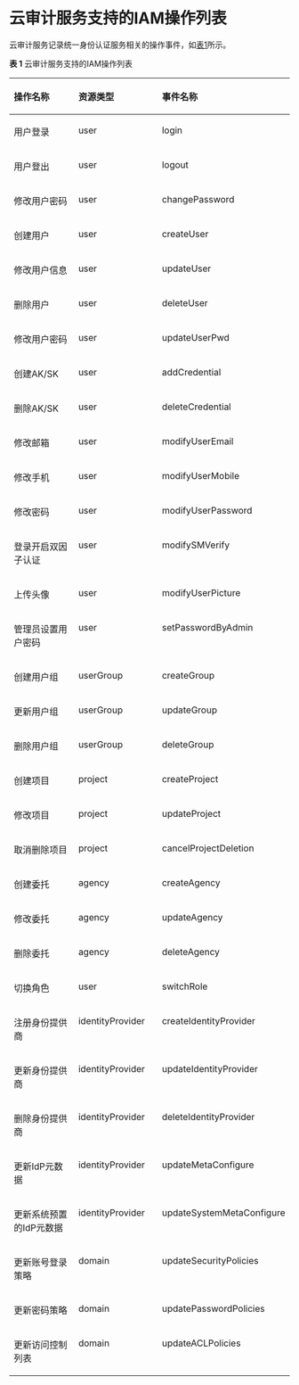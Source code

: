 # 云审计服务支持的IAM操作列表<a name="ZH-CN_TOPIC_0111879466"></a>

云审计服务记录统一身份认证服务相关的操作事件，如[表1](#table52008441163754)所示。

**表 1**  云审计服务支持的IAM操作列表

<a name="table52008441163754"></a>
<table><thead align="left"><tr id="row35586605163754"><th class="cellrowborder" valign="top" width="33.86%" id="mcps1.2.4.1.1"><p id="p63942737163754"><a name="p63942737163754"></a><a name="p63942737163754"></a>操作名称</p>
</th>
<th class="cellrowborder" valign="top" width="32.940000000000005%" id="mcps1.2.4.1.2"><p id="p16413837105650"><a name="p16413837105650"></a><a name="p16413837105650"></a>资源类型</p>
</th>
<th class="cellrowborder" valign="top" width="33.2%" id="mcps1.2.4.1.3"><p id="p31883243184927"><a name="p31883243184927"></a><a name="p31883243184927"></a>事件名称</p>
</th>
</tr>
</thead>
<tbody><tr id="row23849839163754"><td class="cellrowborder" valign="top" width="33.86%" headers="mcps1.2.4.1.1 "><p id="p147716181242"><a name="p147716181242"></a><a name="p147716181242"></a>用户登录</p>
</td>
<td class="cellrowborder" valign="top" width="32.940000000000005%" headers="mcps1.2.4.1.2 "><p id="p877018152414"><a name="p877018152414"></a><a name="p877018152414"></a>user</p>
</td>
<td class="cellrowborder" valign="top" width="33.2%" headers="mcps1.2.4.1.3 "><p id="p977118132411"><a name="p977118132411"></a><a name="p977118132411"></a>login</p>
</td>
</tr>
<tr id="row14502393163754"><td class="cellrowborder" valign="top" width="33.86%" headers="mcps1.2.4.1.1 "><p id="p187791815244"><a name="p187791815244"></a><a name="p187791815244"></a>用户登出</p>
</td>
<td class="cellrowborder" valign="top" width="32.940000000000005%" headers="mcps1.2.4.1.2 "><p id="p1777618102411"><a name="p1777618102411"></a><a name="p1777618102411"></a>user</p>
</td>
<td class="cellrowborder" valign="top" width="33.2%" headers="mcps1.2.4.1.3 "><p id="p1577171812410"><a name="p1577171812410"></a><a name="p1577171812410"></a>logout</p>
</td>
</tr>
<tr id="row62154424163754"><td class="cellrowborder" valign="top" width="33.86%" headers="mcps1.2.4.1.1 "><p id="p187721812249"><a name="p187721812249"></a><a name="p187721812249"></a>修改用户密码</p>
</td>
<td class="cellrowborder" valign="top" width="32.940000000000005%" headers="mcps1.2.4.1.2 "><p id="p2077161818244"><a name="p2077161818244"></a><a name="p2077161818244"></a>user</p>
</td>
<td class="cellrowborder" valign="top" width="33.2%" headers="mcps1.2.4.1.3 "><p id="p10771018132418"><a name="p10771018132418"></a><a name="p10771018132418"></a>changePassword</p>
</td>
</tr>
<tr id="row14231157163754"><td class="cellrowborder" valign="top" width="33.86%" headers="mcps1.2.4.1.1 "><p id="p77791817246"><a name="p77791817246"></a><a name="p77791817246"></a>创建用户</p>
</td>
<td class="cellrowborder" valign="top" width="32.940000000000005%" headers="mcps1.2.4.1.2 "><p id="p377418182412"><a name="p377418182412"></a><a name="p377418182412"></a>user</p>
</td>
<td class="cellrowborder" valign="top" width="33.2%" headers="mcps1.2.4.1.3 "><p id="p1977618192420"><a name="p1977618192420"></a><a name="p1977618192420"></a>createUser</p>
</td>
</tr>
<tr id="row293515218235"><td class="cellrowborder" valign="top" width="33.86%" headers="mcps1.2.4.1.1 "><p id="p177711815247"><a name="p177711815247"></a><a name="p177711815247"></a>修改用户信息</p>
</td>
<td class="cellrowborder" valign="top" width="32.940000000000005%" headers="mcps1.2.4.1.2 "><p id="p37713184244"><a name="p37713184244"></a><a name="p37713184244"></a>user</p>
</td>
<td class="cellrowborder" valign="top" width="33.2%" headers="mcps1.2.4.1.3 "><p id="p57771810241"><a name="p57771810241"></a><a name="p57771810241"></a>updateUser</p>
</td>
</tr>
<tr id="row34643839163754"><td class="cellrowborder" valign="top" width="33.86%" headers="mcps1.2.4.1.1 "><p id="p1477161815241"><a name="p1477161815241"></a><a name="p1477161815241"></a>删除用户</p>
</td>
<td class="cellrowborder" valign="top" width="32.940000000000005%" headers="mcps1.2.4.1.2 "><p id="p1777191816241"><a name="p1777191816241"></a><a name="p1777191816241"></a>user</p>
</td>
<td class="cellrowborder" valign="top" width="33.2%" headers="mcps1.2.4.1.3 "><p id="p1977201820240"><a name="p1977201820240"></a><a name="p1977201820240"></a>deleteUser</p>
</td>
</tr>
<tr id="row41488368163754"><td class="cellrowborder" valign="top" width="33.86%" headers="mcps1.2.4.1.1 "><p id="p74763618230"><a name="p74763618230"></a><a name="p74763618230"></a>修改用户密码</p>
</td>
<td class="cellrowborder" valign="top" width="32.940000000000005%" headers="mcps1.2.4.1.2 "><p id="p0557338236"><a name="p0557338236"></a><a name="p0557338236"></a>user</p>
</td>
<td class="cellrowborder" valign="top" width="33.2%" headers="mcps1.2.4.1.3 "><p id="p75573318236"><a name="p75573318236"></a><a name="p75573318236"></a>updateUserPwd</p>
</td>
</tr>
<tr id="row996852510245"><td class="cellrowborder" valign="top" width="33.86%" headers="mcps1.2.4.1.1 "><p id="p147712184244"><a name="p147712184244"></a><a name="p147712184244"></a>创建AK/SK</p>
</td>
<td class="cellrowborder" valign="top" width="32.940000000000005%" headers="mcps1.2.4.1.2 "><p id="p18771618192412"><a name="p18771618192412"></a><a name="p18771618192412"></a>user</p>
</td>
<td class="cellrowborder" valign="top" width="33.2%" headers="mcps1.2.4.1.3 "><p id="p177771813245"><a name="p177771813245"></a><a name="p177771813245"></a>addCredential</p>
</td>
</tr>
<tr id="row389252317240"><td class="cellrowborder" valign="top" width="33.86%" headers="mcps1.2.4.1.1 "><p id="p1677141812410"><a name="p1677141812410"></a><a name="p1677141812410"></a>删除AK/SK</p>
</td>
<td class="cellrowborder" valign="top" width="32.940000000000005%" headers="mcps1.2.4.1.2 "><p id="p577161882415"><a name="p577161882415"></a><a name="p577161882415"></a>user</p>
</td>
<td class="cellrowborder" valign="top" width="33.2%" headers="mcps1.2.4.1.3 "><p id="p117841820244"><a name="p117841820244"></a><a name="p117841820244"></a>deleteCredential</p>
</td>
</tr>
<tr id="row137221212132412"><td class="cellrowborder" valign="top" width="33.86%" headers="mcps1.2.4.1.1 "><p id="p1078161872419"><a name="p1078161872419"></a><a name="p1078161872419"></a>修改邮箱</p>
</td>
<td class="cellrowborder" valign="top" width="32.940000000000005%" headers="mcps1.2.4.1.2 "><p id="p97811815242"><a name="p97811815242"></a><a name="p97811815242"></a>user</p>
</td>
<td class="cellrowborder" valign="top" width="33.2%" headers="mcps1.2.4.1.3 "><p id="p07811810242"><a name="p07811810242"></a><a name="p07811810242"></a>modifyUserEmail</p>
</td>
</tr>
<tr id="row7775151010244"><td class="cellrowborder" valign="top" width="33.86%" headers="mcps1.2.4.1.1 "><p id="p1878111810249"><a name="p1878111810249"></a><a name="p1878111810249"></a>修改手机</p>
</td>
<td class="cellrowborder" valign="top" width="32.940000000000005%" headers="mcps1.2.4.1.2 "><p id="p27841852414"><a name="p27841852414"></a><a name="p27841852414"></a>user</p>
</td>
<td class="cellrowborder" valign="top" width="33.2%" headers="mcps1.2.4.1.3 "><p id="p77841852415"><a name="p77841852415"></a><a name="p77841852415"></a>modifyUserMobile</p>
</td>
</tr>
<tr id="row367016812242"><td class="cellrowborder" valign="top" width="33.86%" headers="mcps1.2.4.1.1 "><p id="p978118192418"><a name="p978118192418"></a><a name="p978118192418"></a>修改密码</p>
</td>
<td class="cellrowborder" valign="top" width="32.940000000000005%" headers="mcps1.2.4.1.2 "><p id="p1878141822412"><a name="p1878141822412"></a><a name="p1878141822412"></a>user</p>
</td>
<td class="cellrowborder" valign="top" width="33.2%" headers="mcps1.2.4.1.3 "><p id="p378218102414"><a name="p378218102414"></a><a name="p378218102414"></a>modifyUserPassword</p>
</td>
</tr>
<tr id="row165466102414"><td class="cellrowborder" valign="top" width="33.86%" headers="mcps1.2.4.1.1 "><p id="p1778151817246"><a name="p1778151817246"></a><a name="p1778151817246"></a>登录开启双因子认证</p>
</td>
<td class="cellrowborder" valign="top" width="32.940000000000005%" headers="mcps1.2.4.1.2 "><p id="p37831811247"><a name="p37831811247"></a><a name="p37831811247"></a>user</p>
</td>
<td class="cellrowborder" valign="top" width="33.2%" headers="mcps1.2.4.1.3 "><p id="p1878121812412"><a name="p1878121812412"></a><a name="p1878121812412"></a>modifySMVerify</p>
</td>
</tr>
<tr id="row133312410243"><td class="cellrowborder" valign="top" width="33.86%" headers="mcps1.2.4.1.1 "><p id="p17811822417"><a name="p17811822417"></a><a name="p17811822417"></a>上传头像</p>
</td>
<td class="cellrowborder" valign="top" width="32.940000000000005%" headers="mcps1.2.4.1.2 "><p id="p37812186241"><a name="p37812186241"></a><a name="p37812186241"></a>user</p>
</td>
<td class="cellrowborder" valign="top" width="33.2%" headers="mcps1.2.4.1.3 "><p id="p197861817247"><a name="p197861817247"></a><a name="p197861817247"></a>modifyUserPicture</p>
</td>
</tr>
<tr id="row118011536251"><td class="cellrowborder" valign="top" width="33.86%" headers="mcps1.2.4.1.1 "><p id="p1084129122516"><a name="p1084129122516"></a><a name="p1084129122516"></a>管理员设置用户密码</p>
</td>
<td class="cellrowborder" valign="top" width="32.940000000000005%" headers="mcps1.2.4.1.2 "><p id="p1884149172513"><a name="p1884149172513"></a><a name="p1884149172513"></a>user</p>
</td>
<td class="cellrowborder" valign="top" width="33.2%" headers="mcps1.2.4.1.3 "><p id="p8841892253"><a name="p8841892253"></a><a name="p8841892253"></a>setPasswordByAdmin</p>
</td>
</tr>
<tr id="row35476970163754"><td class="cellrowborder" valign="top" width="33.86%" headers="mcps1.2.4.1.1 "><p id="p107741813243"><a name="p107741813243"></a><a name="p107741813243"></a>创建用户组</p>
</td>
<td class="cellrowborder" valign="top" width="32.940000000000005%" headers="mcps1.2.4.1.2 "><p id="p877718192412"><a name="p877718192412"></a><a name="p877718192412"></a>userGroup</p>
</td>
<td class="cellrowborder" valign="top" width="33.2%" headers="mcps1.2.4.1.3 "><p id="p5771518102411"><a name="p5771518102411"></a><a name="p5771518102411"></a>createGroup</p>
</td>
</tr>
<tr id="row9107123992515"><td class="cellrowborder" valign="top" width="33.86%" headers="mcps1.2.4.1.1 "><p id="p167731882414"><a name="p167731882414"></a><a name="p167731882414"></a>更新用户组</p>
</td>
<td class="cellrowborder" valign="top" width="32.940000000000005%" headers="mcps1.2.4.1.2 "><p id="p77717187245"><a name="p77717187245"></a><a name="p77717187245"></a>userGroup</p>
</td>
<td class="cellrowborder" valign="top" width="33.2%" headers="mcps1.2.4.1.3 "><p id="p15775182244"><a name="p15775182244"></a><a name="p15775182244"></a>updateGroup</p>
</td>
</tr>
<tr id="row64911828163754"><td class="cellrowborder" valign="top" width="33.86%" headers="mcps1.2.4.1.1 "><p id="p47712186241"><a name="p47712186241"></a><a name="p47712186241"></a>删除用户组</p>
</td>
<td class="cellrowborder" valign="top" width="32.940000000000005%" headers="mcps1.2.4.1.2 "><p id="p1777151842420"><a name="p1777151842420"></a><a name="p1777151842420"></a>userGroup</p>
</td>
<td class="cellrowborder" valign="top" width="33.2%" headers="mcps1.2.4.1.3 "><p id="p16771518112412"><a name="p16771518112412"></a><a name="p16771518112412"></a>deleteGroup</p>
</td>
</tr>
<tr id="row18959014202719"><td class="cellrowborder" valign="top" width="33.86%" headers="mcps1.2.4.1.1 "><p id="p198413992513"><a name="p198413992513"></a><a name="p198413992513"></a>创建项目</p>
</td>
<td class="cellrowborder" valign="top" width="32.940000000000005%" headers="mcps1.2.4.1.2 "><p id="p128418917257"><a name="p128418917257"></a><a name="p128418917257"></a>project</p>
</td>
<td class="cellrowborder" valign="top" width="33.2%" headers="mcps1.2.4.1.3 "><p id="p68413920258"><a name="p68413920258"></a><a name="p68413920258"></a>createProject</p>
</td>
</tr>
<tr id="row109089124279"><td class="cellrowborder" valign="top" width="33.86%" headers="mcps1.2.4.1.1 "><p id="p6849912252"><a name="p6849912252"></a><a name="p6849912252"></a>修改项目</p>
</td>
<td class="cellrowborder" valign="top" width="32.940000000000005%" headers="mcps1.2.4.1.2 "><p id="p88413902520"><a name="p88413902520"></a><a name="p88413902520"></a>project</p>
</td>
<td class="cellrowborder" valign="top" width="33.2%" headers="mcps1.2.4.1.3 "><p id="p284109162518"><a name="p284109162518"></a><a name="p284109162518"></a>updateProject</p>
</td>
</tr>
<tr id="row11119101014284"><td class="cellrowborder" valign="top" width="33.86%" headers="mcps1.2.4.1.1 "><p id="p118419914258"><a name="p118419914258"></a><a name="p118419914258"></a>取消删除项目</p>
</td>
<td class="cellrowborder" valign="top" width="32.940000000000005%" headers="mcps1.2.4.1.2 "><p id="p1584119142515"><a name="p1584119142515"></a><a name="p1584119142515"></a>project</p>
</td>
<td class="cellrowborder" valign="top" width="33.2%" headers="mcps1.2.4.1.3 "><p id="p168416918259"><a name="p168416918259"></a><a name="p168416918259"></a>cancelProjectDeletion</p>
</td>
</tr>
<tr id="row1460465952811"><td class="cellrowborder" valign="top" width="33.86%" headers="mcps1.2.4.1.1 "><p id="p88310912256"><a name="p88310912256"></a><a name="p88310912256"></a>创建委托</p>
</td>
<td class="cellrowborder" valign="top" width="32.940000000000005%" headers="mcps1.2.4.1.2 "><p id="p283159122512"><a name="p283159122512"></a><a name="p283159122512"></a>agency</p>
</td>
<td class="cellrowborder" valign="top" width="33.2%" headers="mcps1.2.4.1.3 "><p id="p1983179202516"><a name="p1983179202516"></a><a name="p1983179202516"></a>createAgency</p>
</td>
</tr>
<tr id="row174441036193012"><td class="cellrowborder" valign="top" width="33.86%" headers="mcps1.2.4.1.1 "><p id="p198317972519"><a name="p198317972519"></a><a name="p198317972519"></a>修改委托</p>
</td>
<td class="cellrowborder" valign="top" width="32.940000000000005%" headers="mcps1.2.4.1.2 "><p id="p88315942514"><a name="p88315942514"></a><a name="p88315942514"></a>agency</p>
</td>
<td class="cellrowborder" valign="top" width="33.2%" headers="mcps1.2.4.1.3 "><p id="p583093253"><a name="p583093253"></a><a name="p583093253"></a>updateAgency</p>
</td>
</tr>
<tr id="row108445567281"><td class="cellrowborder" valign="top" width="33.86%" headers="mcps1.2.4.1.1 "><p id="p48359182516"><a name="p48359182516"></a><a name="p48359182516"></a>删除委托</p>
</td>
<td class="cellrowborder" valign="top" width="32.940000000000005%" headers="mcps1.2.4.1.2 "><p id="p1883209102511"><a name="p1883209102511"></a><a name="p1883209102511"></a>agency</p>
</td>
<td class="cellrowborder" valign="top" width="33.2%" headers="mcps1.2.4.1.3 "><p id="p168379192511"><a name="p168379192511"></a><a name="p168379192511"></a>deleteAgency</p>
</td>
</tr>
<tr id="row1593295462820"><td class="cellrowborder" valign="top" width="33.86%" headers="mcps1.2.4.1.1 "><p id="p684179112517"><a name="p684179112517"></a><a name="p684179112517"></a>切换角色</p>
</td>
<td class="cellrowborder" valign="top" width="32.940000000000005%" headers="mcps1.2.4.1.2 "><p id="p7841996252"><a name="p7841996252"></a><a name="p7841996252"></a>user</p>
</td>
<td class="cellrowborder" valign="top" width="33.2%" headers="mcps1.2.4.1.3 "><p id="p148410992517"><a name="p148410992517"></a><a name="p148410992517"></a>switchRole</p>
</td>
</tr>
<tr id="row58919945163754"><td class="cellrowborder" valign="top" width="33.86%" headers="mcps1.2.4.1.1 "><p id="p207712180249"><a name="p207712180249"></a><a name="p207712180249"></a>注册身份提供商</p>
</td>
<td class="cellrowborder" valign="top" width="32.940000000000005%" headers="mcps1.2.4.1.2 "><p id="p157719186242"><a name="p157719186242"></a><a name="p157719186242"></a>identityProvider</p>
</td>
<td class="cellrowborder" valign="top" width="33.2%" headers="mcps1.2.4.1.3 "><p id="p977111816248"><a name="p977111816248"></a><a name="p977111816248"></a>createIdentityProvider</p>
</td>
</tr>
<tr id="row67461258313"><td class="cellrowborder" valign="top" width="33.86%" headers="mcps1.2.4.1.1 "><p id="p833714320311"><a name="p833714320311"></a><a name="p833714320311"></a>更新身份提供商</p>
</td>
<td class="cellrowborder" valign="top" width="32.940000000000005%" headers="mcps1.2.4.1.2 "><p id="p57731822416"><a name="p57731822416"></a><a name="p57731822416"></a>identityProvider</p>
</td>
<td class="cellrowborder" valign="top" width="33.2%" headers="mcps1.2.4.1.3 "><p id="p12771318182416"><a name="p12771318182416"></a><a name="p12771318182416"></a>updateIdentityProvider</p>
</td>
</tr>
<tr id="row45895703173414"><td class="cellrowborder" valign="top" width="33.86%" headers="mcps1.2.4.1.1 "><p id="p1877218152411"><a name="p1877218152411"></a><a name="p1877218152411"></a>删除身份提供商</p>
</td>
<td class="cellrowborder" valign="top" width="32.940000000000005%" headers="mcps1.2.4.1.2 "><p id="p12771018122419"><a name="p12771018122419"></a><a name="p12771018122419"></a>identityProvider</p>
</td>
<td class="cellrowborder" valign="top" width="33.2%" headers="mcps1.2.4.1.3 "><p id="p147791810246"><a name="p147791810246"></a><a name="p147791810246"></a>deleteIdentityProvider</p>
</td>
</tr>
<tr id="row15292987154533"><td class="cellrowborder" valign="top" width="33.86%" headers="mcps1.2.4.1.1 "><p id="p1377171815242"><a name="p1377171815242"></a><a name="p1377171815242"></a>更新IdP元数据</p>
</td>
<td class="cellrowborder" valign="top" width="32.940000000000005%" headers="mcps1.2.4.1.2 "><p id="p2774180242"><a name="p2774180242"></a><a name="p2774180242"></a>identityProvider</p>
</td>
<td class="cellrowborder" valign="top" width="33.2%" headers="mcps1.2.4.1.3 "><p id="p10911223325"><a name="p10911223325"></a><a name="p10911223325"></a>updateMetaConfigure</p>
</td>
</tr>
<tr id="row9857430123315"><td class="cellrowborder" valign="top" width="33.86%" headers="mcps1.2.4.1.1 "><p id="p156841351113319"><a name="p156841351113319"></a><a name="p156841351113319"></a>更新系统预置的IdP元数据</p>
</td>
<td class="cellrowborder" valign="top" width="32.940000000000005%" headers="mcps1.2.4.1.2 "><p id="p1684105143311"><a name="p1684105143311"></a><a name="p1684105143311"></a>identityProvider</p>
</td>
<td class="cellrowborder" valign="top" width="33.2%" headers="mcps1.2.4.1.3 "><p id="p9684951183315"><a name="p9684951183315"></a><a name="p9684951183315"></a>updateSystemMetaConfigure</p>
</td>
</tr>
<tr id="row55681413171833"><td class="cellrowborder" valign="top" width="33.86%" headers="mcps1.2.4.1.1 "><p id="p9771183248"><a name="p9771183248"></a><a name="p9771183248"></a>更新账号登录策略</p>
</td>
<td class="cellrowborder" valign="top" width="32.940000000000005%" headers="mcps1.2.4.1.2 "><p id="p1377118122416"><a name="p1377118122416"></a><a name="p1377118122416"></a>domain</p>
</td>
<td class="cellrowborder" valign="top" width="33.2%" headers="mcps1.2.4.1.3 "><p id="p2077818142411"><a name="p2077818142411"></a><a name="p2077818142411"></a>updateSecurityPolicies</p>
</td>
</tr>
<tr id="row5161261414384"><td class="cellrowborder" valign="top" width="33.86%" headers="mcps1.2.4.1.1 "><p id="p377101892410"><a name="p377101892410"></a><a name="p377101892410"></a>更新密码策略</p>
</td>
<td class="cellrowborder" valign="top" width="32.940000000000005%" headers="mcps1.2.4.1.2 "><p id="p15772018152416"><a name="p15772018152416"></a><a name="p15772018152416"></a>domain</p>
</td>
<td class="cellrowborder" valign="top" width="33.2%" headers="mcps1.2.4.1.3 "><p id="p87741852420"><a name="p87741852420"></a><a name="p87741852420"></a>updatePasswordPolicies</p>
</td>
</tr>
<tr id="row3808295114386"><td class="cellrowborder" valign="top" width="33.86%" headers="mcps1.2.4.1.1 "><p id="p87751816246"><a name="p87751816246"></a><a name="p87751816246"></a>更新访问控制列表</p>
</td>
<td class="cellrowborder" valign="top" width="32.940000000000005%" headers="mcps1.2.4.1.2 "><p id="p677131810244"><a name="p677131810244"></a><a name="p677131810244"></a>domain</p>
</td>
<td class="cellrowborder" valign="top" width="33.2%" headers="mcps1.2.4.1.3 "><p id="p157791810248"><a name="p157791810248"></a><a name="p157791810248"></a>updateACLPolicies</p>
</td>
</tr>
</tbody>
</table>

